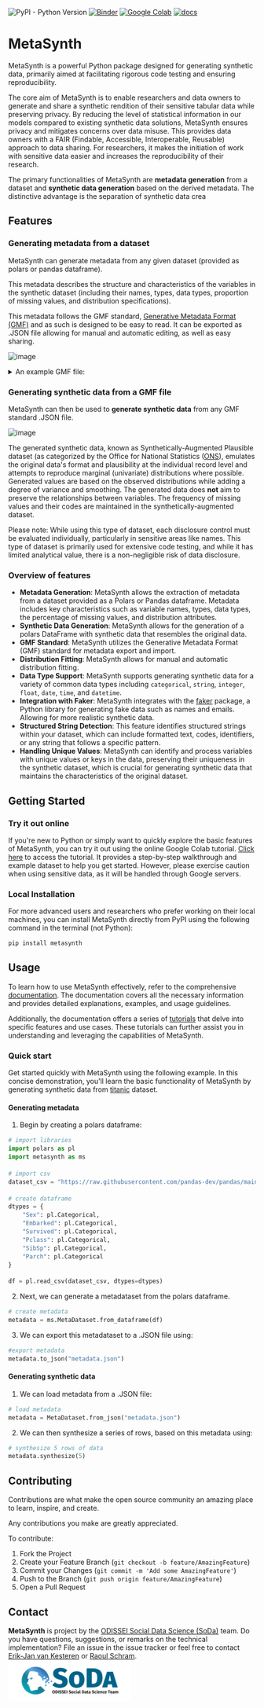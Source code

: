 ![PyPI - Python Version](https://img.shields.io/pypi/pyversions/metasynth)
[![Binder](https://mybinder.org/badge_logo.svg)](https://mybinder.org/v2/gh/sodascience/metasynth/HEAD?labpath=examples%2Fgetting_started.ipynb)
[![Google Colab](https://colab.research.google.com/assets/colab-badge.svg)](https://colab.research.google.com/github/sodascience/metasynth/blob/main/examples/getting_started.ipynb)
[![docs](https://readthedocs.org/projects/metasynth/badge/?version=latest)](https://metasynth.readthedocs.io/en/latest/index.html)
# MetaSynth
MetaSynth is a powerful Python package designed for generating synthetic data, primarily aimed at facilitating rigorous code testing and ensuring reproducibility. 

The core aim of MetaSynth is to enable researchers and data owners to generate and share a synthetic rendition of their sensitive tabular data while preserving privacy. By reducing the level of statistical information in our models compared to existing synthetic data solutions, MetaSynth ensures privacy and mitigates concerns over data misuse. This provides data owners with a FAIR (Findable, Accessible, Interoperable, Reusable) approach to data sharing. For researchers, it makes the initiation of work with sensitive data easier and increases the reproducibility of their research.

The primary functionalities of MetaSynth are **metadata generation** from a dataset and **synthetic data generation** based on the derived metadata. The distinctive advantage is the separation of synthetic data crea

## Features
### Generating metadata from a dataset
MetaSynth can generate metadata from any given dataset (provided as polars or pandas dataframe). 

This metadata describes the structure and characteristics of the variables in the synthetic dataset (including their names, types, data types, proportion of missing values, and distribution specifications). 

This metadata follows the GMF standard,  [Generative Metadata Format (GMF)](https://github.com/sodascience/generative_metadata_format) and as such is designed to be easy to read. It can be exported as .JSON file allowing for manual and automatic editing, as well as easy sharing.

![image](https://github.com/Samuwhale/metasynth/assets/22395533/6aadf296-f29e-4d55-a53e-fd98c15dc5ee)


<details>
<summary> An example GMF file: </summary>
     
    {
        "n_rows": 891,
        "n_columns": 12,
        "provenance": {
            "created by": {
                "name": "MetaSynth",
                "version": "0.3.0"
            },
            "creation time": "2023-06-05T08:43:30.641471"
        },
        "vars": [
            {
                "name": "PassengerId",
                "type": "discrete",
                "dtype": "Int64",
                "prop_missing": 0.0,
                "distribution": {
                    "implements": "core.discrete_uniform",
                    "provenance": "builtin",
                    "class_name": "DiscreteUniformDistribution",
                    "parameters": {
                        "low": 1,
                        "high": 892
                    }
                }
            },
            {
                "name": "Name",
                "type": "string",
                "dtype": "Utf8",
                "prop_missing": 0.0,
                "distribution": {
                    "implements": "core.regex",
                    "provenance": "builtin",
                    "class_name": "RegexDistribution",
                    "parameters": {
                        "re_list": [
                            [
                                ".[]{12,82}",
                                1.0
                            ]
                        ]
                    }
                }
            },
            {
                "name": "Sex",
                "type": "categorical",
                "dtype": "Categorical",
                "prop_missing": 0.0,
                "distribution": {
                    "implements": "core.multinoulli",
                    "provenance": "builtin",
                    "class_name": "MultinoulliDistribution",
                    "parameters": {
                        "labels": [
                            "female",
                            "male"
                        ],
                        "probs": [
                            0.35241301907968575,
                            0.6475869809203143
                        ]
                    }
                }
            },
            {
                "name": "Age",
                "type": "discrete",
                "dtype": "Int64",
                "prop_missing": 0.19865319865319866,
                "distribution": {
                    "implements": "core.discrete_uniform",
                    "provenance": "builtin",
                    "class_name": "DiscreteUniformDistribution",
                    "parameters": {
                        "low": 0,
                        "high": 81
                    }
                }
            },
            {
                "name": "Parch",
                "type": "discrete",
                "dtype": "Int64",
                "prop_missing": 0.0,
                "distribution": {
                    "implements": "core.poisson",
                    "provenance": "builtin",
                    "class_name": "PoissonDistribution",
                    "parameters": {
                        "mu": 0.38159371492704824
                    }
                }
            },
            {
                "name": "Fare",
                "type": "continuous",
                "dtype": "Float64",
                "prop_missing": 0.0,
                "distribution": {
                    "implements": "core.exponential",
                    "provenance": "builtin",
                    "class_name": "ExponentialDistribution",
                    "parameters": {
                        "rate": 0.03052908440177665
                    }
                }
            },
            {
                "name": "Cabin",
                "type": "string",
                "dtype": "Utf8",
                "prop_missing": 0.7710437710437711,
                "distribution": {
                    "implements": "core.regex",
                    "provenance": "builtin",
                    "class_name": "RegexDistribution",
                    "parameters": {
                        "re_list": [
                            [
                                "[ABCDEFGT]",
                                1.0
                            ],
                            [
                                ".[]{1,14}",
                                0.9803921568627451
                            ]
                        ]
                    }
                }
            },
            {
                "name": "Embarked",
                "type": "categorical",
                "dtype": "Categorical",
                "prop_missing": 0.002244668911335578,
                "distribution": {
                    "implements": "core.multinoulli",
                    "provenance": "builtin",
                    "class_name": "MultinoulliDistribution",
                    "parameters": {
                        "labels": [
                            "C",
                            "Q",
                            "S"
                        ],
                        "probs": [
                            0.1889763779527559,
                            0.08661417322834646,
                            0.7244094488188977
                        ]
                    }
                }
            },
            {
                "name": "Birthday",
                "type": "date",
                "dtype": "Date",
                "prop_missing": 0.08754208754208755,
                "distribution": {
                    "implements": "core.uniform_date",
                    "provenance": "builtin",
                    "class_name": "UniformDateDistribution",
                    "parameters": {
                        "start": "1903-07-28",
                        "end": "1940-05-27"
                    }
                }
            },
            {
                "name": "Board time",
                "type": "time",
                "dtype": "Time",
                "prop_missing": 0.08866442199775533,
                "distribution": {
                    "implements": "core.uniform_time",
                    "provenance": "builtin",
                    "class_name": "UniformTimeDistribution",
                    "parameters": {
                        "start": "10:39:40",
                        "end": "18:39:28",
                        "precision": "seconds"
                    }
                }
            },
            {
                "name": "Married since",
                "type": "datetime",
                "dtype": "Datetime(time_unit='us', time_zone=None)",
                "prop_missing": 0.10325476992143659,
                "distribution": {
                    "implements": "core.uniform_datetime",
                    "provenance": "builtin",
                    "class_name": "UniformDateTimeDistribution",
                    "parameters": {
                        "start": "2022-07-15T12:21:15",
                        "end": "2022-08-15T10:32:05",
                        "precision": "seconds"
                    }
                }
            },
            {
                "name": "all_NA",
                "type": "string",
                "dtype": "Utf8",
                "prop_missing": 1.0,
                "distribution": {
                    "implements": "core.regex",
                    "provenance": "builtin",
                    "class_name": "RegexDistribution",
                    "parameters": {
                        "re_list": [
                            [
                                "\\d{3,4}",
                                0.67
                            ]
                        ]
                    }
                }
            }
        ]
    }
    
    
    
    
    
</details> 

### Generating synthetic data from a GMF file
MetaSynth can then be used to **generate synthetic data** from any GMF standard .JSON file.

![image](https://github.com/Samuwhale/metasynth/assets/22395533/37b1d7b3-7657-4478-a45d-900cce49aee5)

The generated synthetic data, known as Synthetically-Augmented Plausible dataset (as categorized by the Office for National Statistics ([ONS](https://www.ons.gov.uk/methodology/methodologicalpublications/generalmethodology/onsworkingpaperseries/onsmethodologyworkingpaperseriesnumber16syntheticdatapilot)), emulates the original data's format and plausibility at the individual record level and attempts to reproduce marginal (univariate) distributions where possible. Generated values are based on the observed distributions while adding a degree of variance and smoothing. The generated data does **not** aim to preserve the relationships between variables. The frequency of missing values and their codes are maintained in the synthetically-augmented dataset. 

Please note: While using this type of dataset, each disclosure control must be evaluated individually, particularly in sensitive areas like names. This type of dataset is primarily used for extensive code testing, and while it has limited analytical value, there is a non-negligible risk of data disclosure.

### Overview of features
-   **Metadata Generation**: MetaSynth allows the extraction of metadata from a dataset provided as a Polars or Pandas dataframe. Metadata includes key characteristics such as variable names, types, data types, the percentage of missing values, and distribution attributes.
- **Synthetic Data Generation**: MetaSynth allows for the generation of a polars DataFrame with synthetic data that resembles the original data.
-   **GMF Standard**: MetaSynth utilizes the Generative Metadata Format (GMF) standard for metadata export and import. 
- **Distribution Fitting**: MetaSynth allows for manual and automatic distribution fitting.
-   **Data Type Support**: MetaSynth supports generating synthetic data for a variety of common data types including `categorical`, `string`, `integer`, `float`, `date`, `time`, and `datetime`.
-   **Integration with Faker**: MetaSynth integrates with the [faker](https://github.com/joke2k/faker) package, a Python library for generating fake data such as names and emails. Allowing for more realistic synthetic data.    
-   **Structured String Detection**: This feature identifies structured strings within your dataset, which can include formatted text, codes, identifiers, or any string that follows a specific pattern.
-   **Handling Unique Values**: MetaSynth can identify and process variables with unique values or keys in the data, preserving their uniqueness in the synthetic dataset, which is crucial for generating synthetic data that maintains the characteristics of the original dataset.

## Getting Started

### Try it out online
If you're new to Python or simply want to quickly explore the basic features of MetaSynth, you can try it out using the online Google Colab tutorial. [Click here](https://colab.research.google.com/github/sodascience/metasynth/blob/main/examples/getting_started.ipynb) to access the tutorial. It provides a step-by-step walkthrough and example dataset to help you get started. However, please exercise caution when using sensitive data, as it will be handled through Google servers.

### Local Installation

For more advanced users and researchers who prefer working on their local machines, you can install MetaSynth directly from PyPI using the following command in the terminal (not Python):

```sh
pip install metasynth
```

## Usage

To learn how to use MetaSynth effectively, refer to the comprehensive [documentation](https://metasynth.readthedocs.io/en/latest/index.html). The documentation covers all the necessary information and provides detailed explanations, examples, and usage guidelines.

Additionally, the documentation offers a series of [tutorials](https://metasynth.readthedocs.io/en/latest/index.html) that delve into specific features and use cases. These tutorials can further assist you in understanding and leveraging the capabilities of MetaSynth.

### Quick start
Get started quickly with MetaSynth using the following example. In this concise demonstration, you'll learn the basic functionality of MetaSynth by generating synthetic data from  [titanic](https://raw.githubusercontent.com/pandas-dev/pandas/main/doc/data/titanic.csv) dataset.

#### Generating metadata
1.  Begin by creating a polars dataframe:

```python
# import libraries
import polars as pl
import metasynth as ms

# import csv
dataset_csv = "https://raw.githubusercontent.com/pandas-dev/pandas/main/doc/data/titanic.csv"

# create dataframe
dtypes = {
    "Sex": pl.Categorical,
    "Embarked": pl.Categorical,
    "Survived": pl.Categorical,
    "Pclass": pl.Categorical,
    "SibSp": pl.Categorical,
    "Parch": pl.Categorical
}

df = pl.read_csv(dataset_csv, dtypes=dtypes)
```

2. Next, we can generate a metadataset from the polars dataframe.

```python
# create metadata
metadata = ms.MetaDataset.from_dataframe(df)
```

3. We can export this metadataset to a .JSON file using:

```python
#export metadata
metadata.to_json("metadata.json")
```

#### Generating synthetic data

1. We can load metadata from a .JSON file:
```python
# load metadata
metadata = MetaDataset.from_json("metadata.json")
```

2. We can then synthesize a series of rows, based on this metadata using:

```python
# synthesize 5 rows of data
metadata.synthesize(5) 
```


<!-- CONTRIBUTING -->
## Contributing
Contributions are what make the open source community an amazing place to learn, inspire, and create.

Any contributions you make are greatly appreciated.

To contribute:
1. Fork the Project
2. Create your Feature Branch (`git checkout -b feature/AmazingFeature`)
3. Commit your Changes (`git commit -m 'Add some AmazingFeature'`)
4. Push to the Branch (`git push origin feature/AmazingFeature`)
5. Open a Pull Request


<!-- CONTACT -->
## Contact
**MetaSynth** is project by the [ODISSEI Social Data Science (SoDa)](https://odissei-data.nl/nl/soda/) team.
Do you have questions, suggestions, or remarks on the technical implementation? File an issue in the
issue tracker or feel free to contact [Erik-Jan van Kesteren](https://github.com/vankesteren)
or [Raoul Schram](https://github.com/qubixes).
<img src="docs/soda.png" alt="SoDa logo" width="250px"/> 
